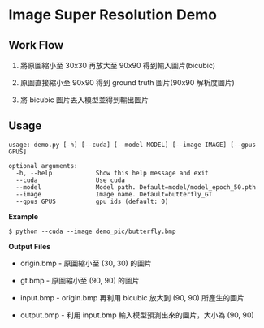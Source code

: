 # Image Super Resolution Demo

## Work Flow

1. 將原圖縮小至 30x30 再放大至 90x90 得到輸入圖片(bicubic)

2. 原圖直接縮小至 90x90 得到 ground truth 圖片(90x90 解析度圖片)

3. 將 bicubic 圖片丟入模型並得到輸出圖片

## Usage

```
usage: demo.py [-h] [--cuda] [--model MODEL] [--image IMAGE] [--gpus GPUS]
               
optional arguments:
  -h, --help            Show this help message and exit
  --cuda                Use cuda
  --model               Model path. Default=model/model_epoch_50.pth
  --image               Image name. Default=butterfly_GT
  --gpus GPUS           gpu ids (default: 0)
```

**Example**

```
$ python --cuda --image demo_pic/butterfly.bmp
```

**Output Files**

- origin.bmp - 原圖縮小至 (30, 30) 的圖片

- gt.bmp - 原圖縮小至 (90, 90) 的圖片

- input.bmp - origin.bmp 再利用 bicubic 放大到 (90, 90) 所產生的圖片

- output.bmp - 利用 input.bmp 輸入模型預測出來的圖片，大小為 (90, 90)
